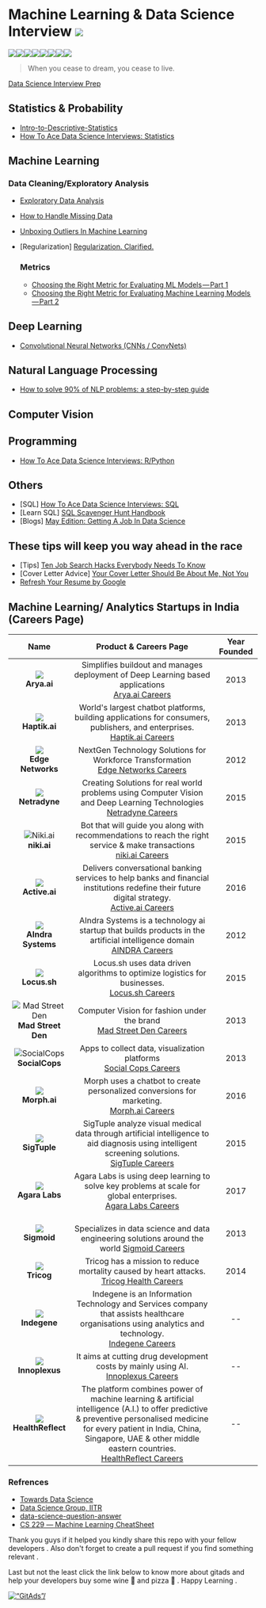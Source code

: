 # Machine Learning & Data Science Interview [![](https://img.shields.io/github/license/theainerd/MLInterview.svg)](https://github.com/theainerd/MLInterview/blob/master/LICENSE)

[![](https://sourcerer.io/fame/theainerd/theainerd/MLInterview/images/0)](https://sourcerer.io/fame/theainerd/theainerd/MLInterview/links/0)[![](https://sourcerer.io/fame/theainerd/theainerd/MLInterview/images/1)](https://sourcerer.io/fame/theainerd/theainerd/MLInterview/links/1)[![](https://sourcerer.io/fame/theainerd/theainerd/MLInterview/images/2)](https://sourcerer.io/fame/theainerd/theainerd/MLInterview/links/2)[![](https://sourcerer.io/fame/theainerd/theainerd/MLInterview/images/3)](https://sourcerer.io/fame/theainerd/theainerd/MLInterview/links/3)[![](https://sourcerer.io/fame/theainerd/theainerd/MLInterview/images/4)](https://sourcerer.io/fame/theainerd/theainerd/MLInterview/links/4)[![](https://sourcerer.io/fame/theainerd/theainerd/MLInterview/images/5)](https://sourcerer.io/fame/theainerd/theainerd/MLInterview/links/5)[![](https://sourcerer.io/fame/theainerd/theainerd/MLInterview/images/6)](https://sourcerer.io/fame/theainerd/theainerd/MLInterview/links/6)[![](https://sourcerer.io/fame/theainerd/theainerd/MLInterview/images/7)](https://sourcerer.io/fame/theainerd/theainerd/MLInterview/links/7)

> When you cease to dream, you cease to live.
  
[Data Science Interview Prep](https://in.udacity.com/course/data-science-interview-prep--ud944)

## Statistics & Probability
* [Intro-to-Descriptive-Statistics](https://towardsdatascience.com/intro-to-descriptive-statistics-252e9c464ac9)
* [How To Ace Data Science Interviews: Statistics](https://towardsdatascience.com/how-to-ace-data-science-interviews-statistics-f3d363ad47b)
## Machine Learning

  ### Data Cleaning/Exploratory Analysis
  * [Exploratory Data Analysis](https://www.youtube.com/watch?v=zHcQPKP6NpM&t=247s)
  * [How to Handle Missing Data](https://towardsdatascience.com/how-to-handle-missing-data-8646b18db0d4)
  * [Unboxing Outliers In Machine Learning](https://medium.com/datadriveninvestor/unboxing-outliers-in-machine-learning-d43fe40d88a6)  

* [Regularization] [Regularization. Clarified.](https://medium.com/data-science-group-iitr/regularization-a-smooth-trick-to-increase-robustness-of-regression-models-a5e8a91737ff)

  ### Metrics
  
  * [Choosing the Right Metric for Evaluating ML Models — Part 1](https://towardsdatascience.com/choosing-the-right-metric-for-machine-learning-models-part-1-a99d7d7414e4)
  * [Choosing the Right Metric for Evaluating Machine Learning Models — Part 2](https://towardsdatascience.com/choosing-the-right-metric-for-evaluating-machine-learning-models-part-2-86d5649a5428)

## Deep Learning
* [Convolutional Neural Networks (CNNs / ConvNets)](http://cs231n.github.io/convolutional-networks/)
## Natural Language Processing
* [How to solve 90% of NLP problems: a step-by-step guide](https://blog.insightdatascience.com/how-to-solve-90-of-nlp-problems-a-step-by-step-guide-fda605278e4e)

## Computer Vision

## Programming
* [How To Ace Data Science Interviews: R/Python](https://towardsdatascience.com/how-to-ace-data-science-interviews-r-python-3a49982000de)
## Others

* [SQL] [How To Ace Data Science Interviews: SQL](https://towardsdatascience.com/how-to-ace-data-science-interviews-sql-b71de212e433)
* [Learn SQL] [SQL Scavenger Hunt Handbook](https://www.kaggle.com/rtatman/sql-scavenger-hunt-handbook)
* [Blogs] [May Edition: Getting A Job In Data Science](https://towardsdatascience.com/may-edition-getting-a-job-in-data-science-125996b1734c)

## These tips will keep you way ahead in the race
* [Tips] [Ten Job Search Hacks Everybody Needs To Know](https://humanworkplace.com/blog/ten-job-search-hacks-everybody-needs-to-know)
* [Cover Letter Advice] [Your Cover Letter Should Be About Me, Not You](https://medium.com/@janetktaylor/your-cover-letter-should-be-about-me-not-you-3f9c0c21773f)
* [Refresh Your Resume by Google](https://in.udacity.com/course/refresh-your-resume--ud243)

## Machine Learning/ Analytics Startups in India (Careers Page)

| Name    | Product & Careers Page     | Year Founded|
| :---:  | :---: | :---: |
| ![](https://github.com/theainerd/MLInterview/blob/master/images/download.jpeg) </br> **Arya.ai** | Simplifies buildout and manages deployment of Deep Learning based applications </br> [Arya.ai Careers](https://angel.co/arya-ai/jobs) | 2013 |
| ![](https://github.com/theainerd/MLInterview/blob/master/images/a.png) </br> **Haptik.ai** | World's largest chatbot platforms, building applications for consumers, publishers, and enterprises. </br> [Haptik.ai Careers](https://haptik.ai/careers/) | 2013 |
| ![](https://github.com/theainerd/MLInterview/blob/master/images/edge%20network.png) </br> **Edge Networks** |   NextGen Technology Solutions for Workforce Transformation </br> [Edge Networks Careers](https://edgenetworks.in/job-opportunities/) | 2012 |
| ![](https://github.com/theainerd/MLInterview/blob/master/images/c.jpeg) </br> **Netradyne** |  Creating Solutions for real world problems using Computer Vision and Deep Learning Technologies </br> [Netradyne Careers](https://netradyne.com/careers/) | 2015|
| ![Niki.ai](https://d1qb2nb5cznatu.cloudfront.net/startups/i/728423-c4b43d84a2f4733555fed9de5ca1194a-medium_jpg.jpg "Niki AI") </br> **niki.ai** | Bot that will guide you along with recommendations to reach the right service & make transactions </br> [niki.ai Careers](https://angel.co/niki/jobs) | 2015 |
| ![](https://github.com/theainerd/MLInterview/blob/master/images/d.png) </br> **Active.ai** | Delivers conversational banking services to help banks and financial institutions redefine their future digital strategy. </br> [Active.ai Careers](https://active.ai/careers/) | 2016|
| ![](https://github.com/theainerd/MLInterview/blob/master/images/e.png) </br> **AIndra Systems** | AIndra Systems is a technology ai startup that builds products in the artificial intelligence domain </br> [AINDRA Careers](http://www.aindra.in/) | 2012 |
| ![](https://github.com/theainerd/MLInterview/blob/master/images/g.png) </br> **Locus.sh** |  Locus.sh uses data driven algorithms to optimize logistics for businesses. </br> [Locus.sh Careers](https://locus.sh/careers/) | 2015 |
| ![Mad Street Den](https://imgee.s3.amazonaws.com/imgee/0bfb02e0a98c4c20a291b400c207f372.png) </br> **Mad Street Den** |Computer Vision for fashion under the brand </br> [Mad Street Den Careers](https://angel.co/mad-street-den/jobs) | 2013 |
| ![SocialCops](https://socialcops.com/images/old/global/logo-socialcops-dark.svg) </br> **SocialCops** | Apps to collect data, visualization platforms </br> [Social Cops Careers](https://socialcops.com/careers/culture/) | 2013 |
| ![](https://github.com/theainerd/MLInterview/blob/master/images/h.png) </br> **Morph.ai** | Morph uses a chatbot to create personalized conversions for marketing. </br> [Morph.ai Careers](https://blog.morph.ai/careers-morph-ai-67f3090efc0e/) | 2016|
| ![](https://github.com/theainerd/MLInterview/blob/master/images/i.png) </br> **SigTuple** |  SigTuple analyze visual medical data through artificial intelligence to aid diagnosis using intelligent screening solutions. </br> [SigTuple Careers](https://sigtuple.bamboohr.com/jobs/)  |2015 |
| ![](https://github.com/theainerd/MLInterview/blob/master/images/download.png) </br> **Agara Labs** | Agara Labs is using deep learning to solve key problems at scale for global enterprises. </br> [Agara Labs Careers](https://agaralabs.com/)  | 2017|
| ![](https://github.com/theainerd/MLInterview/blob/master/images/i.jpeg) </br> **Sigmoid** |  </br> Specializes in data science and data engineering solutions around the world [Sigmoid Careers](https://www.sigmoid.com/careers/current-openings/) | 2013 |
| ![](https://github.com/theainerd/MLInterview/blob/master/images/j.jpeg) </br> **Tricog** | Tricog has a mission to reduce mortality caused by heart attacks. </br>  [Tricog Health Careers](https://angel.co/tricog/jobs)| 2014|
| ![](https://github.com/theainerd/MLInterview/blob/master/images/indigene.png) </br> **Indegene** | Indegene is an Information Technology and Services company that assists healthcare organisations using analytics and technology. </br> [Indegene Careers](https://careers.indegene.com/careers/Opportunities.aspx)| -- |
| ![](https://github.com/theainerd/MLInterview/blob/master/images/innoplexus.png) </br> **Innoplexus** | It aims at cutting drug development costs by mainly using AI.</br> [Innoplexus Careers](https://www.innoplexus.com/index.php/career/)  | -- |
| ![](https://github.com/theainerd/MLInterview/blob/master/images/healthreflect.png) </br> **HealthReflect** |  The platform combines power of machine learning & artificial intelligence (A.I.) to offer predictive & preventive personalised medicine for every patient in India, China, Singapore, UAE & other middle eastern countries. </br> [HealthReflect Careers](https://www.healthreflect.com/career) | -- |
### Refrences

* [Towards Data Science](https://towardsdatascience.com/)
* [Data Science Group, IITR](https://medium.com/data-science-group-iitr)
* [data-science-question-answer](https://github.com/ShuaiW/data-science-question-answer#cnn)
* [CS 229 ― Machine Learning CheatSheet](https://stanford.edu/~shervine/teaching/cs-229.html)

Thank you guys if it helped you kindly share this repo with your fellow developers . Also don't forget to create a pull request if you find something relevant . 

Last but not the least click the link below to know more about gitads and help your developers buy some wine :wine_glass: and pizza :pizza: . Happy Learning .

<a href="https://tracking.gitads.io/?repo=MLInterview"><img src="https://images.gitads.io/MLInterview" alt=“GitAds”/></a>
